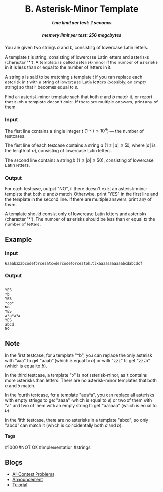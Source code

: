<h1 style='text-align: center;'> B. Asterisk-Minor Template</h1>

<h5 style='text-align: center;'>time limit per test: 2 seconds</h5>
<h5 style='text-align: center;'>memory limit per test: 256 megabytes</h5>

You are given two strings $a$ and $b$, consisting of lowercase Latin letters.

A template $t$ is string, consisting of lowercase Latin letters and asterisks (character '*'). A template is called asterisk-minor if the number of asterisks in it is less than or equal to the number of letters in it.

A string $s$ is said to be matching a template $t$ if you can replace each asterisk in $t$ with a string of lowercase Latin letters (possibly, an empty string) so that it becomes equal to $s$.

Find an asterisk-minor template such that both $a$ and $b$ match it, or report that such a template doesn't exist. If there are multiple answers, print any of them.

### Input

The first line contains a single integer $t$ ($1 \le t \le 10^4$) — the number of testcases.

The first line of each testcase contains a string $a$ ($1 \le |a| \le 50$, where $|a|$ is the length of $a$), consisting of lowercase Latin letters.

The second line contains a string $b$ ($1 \le |b| \le 50$), consisting of lowercase Latin letters.

### Output

For each testcase, output "NO", if there doesn't exist an asterisk-minor template that both $a$ and $b$ match. Otherwise, print "YES" in the first line and the template in the second line. If there are multiple answers, print any of them.

A template should consist only of lowercase Latin letters and asterisks (character '*'). The number of asterisks should be less than or equal to the number of letters.

## Example

### Input


```text
6aaabzzzbcodeforcesatcodercodeforcestokitlxaaaaaaaaaaabcdabcdcf
```
### Output

```text

YES
*b
YES
*co*
NO
YES
a*a*a*a
YES
abcd
NO

```
## Note

In the first testcase, for a template "*b", you can replace the only asterisk with "aaa" to get "aaab" (which is equal to $a$) or with "zzz" to get "zzzb" (which is equal to $b$).

In the third testcase, a template "*o*" is not asterisk-minor, as it contains more asterisks than letters. There are no asterisk-minor templates that both $a$ and $b$ match.

In the fourth testcase, for a template "a*a*a*a", you can replace all asterisks with empty strings to get "aaaa" (which is equal to $a$) or two of them with "a" and two of them with an empty string to get "aaaaaa" (which is equal to $b$).

In the fifth testcase, there are no asterisks in a template "abcd", so only "abcd" can match it (which is coincidentally both $a$ and $b$).



#### Tags 

#1000 #NOT OK #implementation #strings 

## Blogs
- [All Contest Problems](../Educational_Codeforces_Round_144_(Rated_for_Div._2).md)
- [Announcement](../blogs/Announcement.md)
- [Tutorial](../blogs/Tutorial.md)
